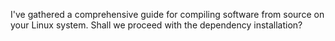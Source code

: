 I've gathered a comprehensive guide for compiling software from source on your Linux system. Shall we proceed with the dependency installation?
